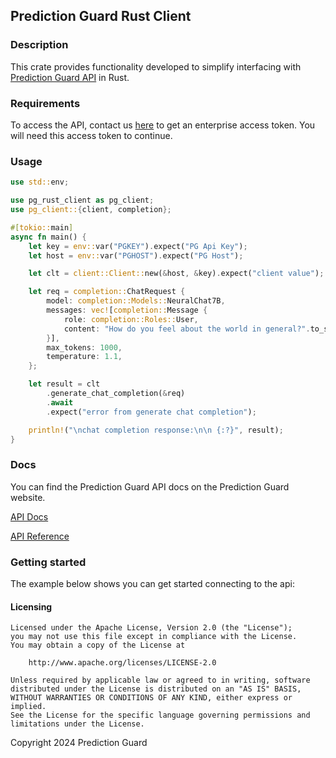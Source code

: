 ## Prediction Guard Rust Client



### Description

This crate provides functionality developed to simplify interfacing with [Prediction Guard API](https://www.predictionguard.com/) in Rust.

### Requirements

To access the API, contact us [here](https://www.predictionguard.com/getting-started) to get an enterprise access token. You will need this access token to continue.

### Usage

```rust
use std::env;

use pg_rust_client as pg_client;
use pg_client::{client, completion};

#[tokio::main]
async fn main() {
    let key = env::var("PGKEY").expect("PG Api Key");
    let host = env::var("PGHOST").expect("PG Host");

    let clt = client::Client::new(&host, &key).expect("client value");

    let req = completion::ChatRequest {
        model: completion::Models::NeuralChat7B,
        messages: vec![completion::Message {
            role: completion::Roles::User,
            content: "How do you feel about the world in general?".to_string(),
        }],
        max_tokens: 1000,
        temperature: 1.1,
    };

    let result = clt
        .generate_chat_completion(&req)
        .await
        .expect("error from generate chat completion");

    println!("\nchat completion response:\n\n {:?}", result);
}
```

### Docs

You can find the Prediction Guard API docs on the Prediction Guard website.

[API Docs](https://docs.predictionguard.com/docs/getting-started/welcome)

[API Reference](https://docs.predictionguard.com/api-reference/api-reference/check-api-health)

### Getting started

The example below shows you can get started connecting to the api:



#### Licensing

```
Licensed under the Apache License, Version 2.0 (the "License");
you may not use this file except in compliance with the License.
You may obtain a copy of the License at

    http://www.apache.org/licenses/LICENSE-2.0

Unless required by applicable law or agreed to in writing, software
distributed under the License is distributed on an "AS IS" BASIS,
WITHOUT WARRANTIES OR CONDITIONS OF ANY KIND, either express or implied.
See the License for the specific language governing permissions and
limitations under the License.
```
Copyright 2024 Prediction Guard
